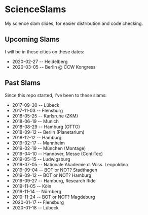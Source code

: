 # ScienceSlams
My science slam slides, for easier distribution and code checking.

## Upcoming Slams

I will be in these cities on these dates:

- 2020-02-27 -- Heidelberg
- 2020-03-05 -- Berlin @ CCW Kongress

## Past Slams

Since this repo started, I've been to these slams:

- 2017-09-30 -- Lübeck
- 2017-11-03 -- Flensburg
- 2018-05-25 -- Karlsruhe (ZKM)
- 2018-06-19 -- Munich
- 2018-08-29 -- Hamburg (OTTO)
- 2018-09-12 -- Berlin (Planetarium)
- 2018-12-12 -- Hamburg
- 2019-02-17 -- Mannheim
- 2019-02-19 -- München (Montage)
- 2019-04-10 -- Hannover, Messe (ContiTec)
- 2019-05-15 -- Ludwigsburg
- 2019-07-05 -- Nationale Akademie d. Wiss. Leopoldina
- 2019-09-04 -- BOT or NOT? Stadthagen
- 2019-09-12 -- BOT or NOT? Hamburg
- 2019-09-27 -- Hamburg, Research Ride
- 2019-11-05 -- Köln
- 2019-11-14 -- Nürnberg
- 2019-11-24 -- BOT or NOT? Magdeburg
- 2020-01-17 -- Flensburg
- 2020-01-18 -- Lübeck
